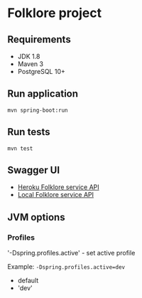 # Folklore project

## Requirements

- JDK 1.8
- Maven 3
- PostgreSQL 10+

## Run application

`mvn spring-boot:run`

## Run tests

`mvn test`

## Swagger UI

- [Heroku Folklore service API][1]
- [Local Folklore service API][2]

## JVM options

### Profiles

'-Dspring.profiles.active' - set active profile

Example:
`-Dspring.profiles.active=dev`

- default
- 'dev'

[1]: https://rassafel-folklore-service.herokuapp.com/swagger-ui.html
[2]: http://localhost:8080/swagger-ui.html